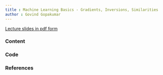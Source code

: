```yaml
---
title : Machine Learning Basics - Gradients, Inversions, Similarities
author : Govind Gopakumar
---
```


[Lecture slides in pdf form](lec2.pdf)

### Content


### Code


### References
